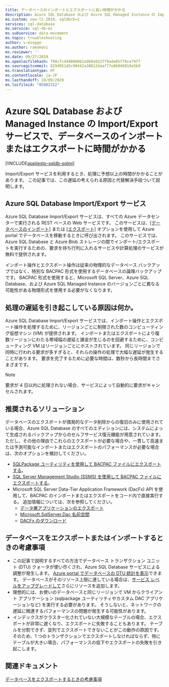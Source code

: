 ```yaml
---
title: データベースのインポートとエクスポートに長い時間がかかる
description: Azure SQL Database および Azure SQL Managed Instance の Import/Export サービスで、データベースのインポートまたはエクスポートに時間がかかる
ms.custom: seo-lt-2019, sqldbrb=1
services: sql-database
ms.service: sql-db-mi
ms.subservice: data-movement
ms.topic: troubleshooting
author: v-miegge
ms.author: ramakoni
ms.reviewer: ''
ms.date: 09/27/2019
ms.openlocfilehash: f98cfcd49806061a969a9227f9ade05f70ce79ff
ms.sourcegitcommit: 829d951d5c90442a38012daaf77e86046018e5b9
ms.translationtype: HT
ms.contentlocale: ja-JP
ms.lasthandoff: 10/09/2020
ms.locfileid: "85982312"
---
```

# <a name="azure-sql-database-and-managed-instance-importexport-service-takes-a-long-time-to-import-or-export-a-database"></a>Azure SQL Database および Managed Instance の Import/Export サービスで、データベースのインポートまたはエクスポートに時間がかかる

[!INCLUDE[appliesto-sqldb-sqlmi](../includes/appliesto-sqldb-sqlmi.md)]

Import/Export サービスを利用するとき、処理に予想以上の時間がかかることがあります。 この記事では、この遅延の考えられる原因と代替解決手段ついて説明します。

## <a name="azure-sql-database-importexport-service"></a>Azure SQL Database Import/Export サービス

Azure SQL Database Import/Export サービスは、すべての Azure データセンターで実行される REST ベースの Web サービスです。 このサービスは、[[データベースのインポート]](database-import.md#using-azure-portal) または [[エクスポート]](https://docs.microsoft.com/azure/sql-database/sql-database-export#export-to-a-bacpac-file-using-the-azure-portal) オプションを使用して Azure portal でデータベースを移動するときに呼び出されます。 このサービスでは、Azure SQL Database と Azure Blob ストレージの間でインポート/エクスポートを実行するための、要求を待ち行列に入れるサービスや計算処理のサービスが無料で提供されます。

インポート操作とエクスポート操作は従来の物理的なデータベース バックアップではなく、特別な BACPAC 形式を使用するデータベースの論理バックアップです。 BACPAC 形式を使用すると、Microsoft SQL Server、Azure SQL Database、および Azure SQL Managed Instance のバージョンごとに異なる可能性がある物理形式を使用する必要がなくなります。

## <a name="what-causes-delays-in-the-process"></a>処理の遅延を引き起こしている原因は何か。

Azure SQL Database Import/Export サービスでは、インポート操作とエクスポート操作を処理するために、リージョンごとに制限された数のコンピューティング仮想マシン (VM) が提供されます。 インポートまたはエクスポートにより複数リージョンにわたる帯域幅の遅延と課金が生じるのを回避するために、コンピューティング VM はリージョンごとにホストされています。 同じリージョンで同時に行われる要求が多すぎると、それらの操作の処理で大幅な遅延が発生することがあります。 要求を完了するために必要な時間は、数秒から長時間までさまざまです。

> [!NOTE]
> 要求が 4 日以内に処理されない場合、サービスによって自動的に要求がキャンセルされます。

## <a name="recommended-solutions"></a>推奨されるソリューション

データベースのエクスポートが偶発的なデータ削除からの復旧のみに使用されている場合、Azure SQL Database のすべてのエディションには、システムによって生成されるバックアップからのセルフサービス復元機能が用意されています。 ただし、その他の理由でこれらのエクスポートが必要な場合や、一貫して高速または予測可能なインポートまたはエクスポートのパフォーマンスが必要な場合は、次のオプションを検討してください。

* [SQLPackage ユーティリティを使用して BACPAC ファイルにエクスポートする](https://docs.microsoft.com/azure/sql-database/sql-database-export#export-to-a-bacpac-file-using-the-sqlpackage-utility)。
* [SQL Server Management Studio (SSMS) を使用して BACPAC ファイルにエクスポートする](https://docs.microsoft.com/azure/sql-database/sql-database-export#export-to-a-bacpac-file-using-sql-server-management-studio-ssms)。
* Microsoft SQL Server Data-Tier Application Framework (DacFx) API を使用して、BACPAC のインポートまたはエクスポートをコード内で直接実行する。 追加情報については、次を参照してください。
  * [データ層アプリケーションのエクスポート](https://docs.microsoft.com/sql/relational-databases/data-tier-applications/export-a-data-tier-application)
  * [Microsoft.SqlServer.Dac 名前空間](https://docs.microsoft.com/dotnet/api/microsoft.sqlserver.dac)
  * [DACFx のダウンロード](https://www.microsoft.com/download/details.aspx?id=55713)

## <a name="things-to-consider-when-you-export-or-import-a-database"></a>データベースをエクスポートまたはインポートするときの考慮事項

* この記事で説明するすべての方法でデータベース トランザクション ユニット (DTU) クォータが使い尽くされ、Azure SQL Database サービスによる調整が発生します。 [Azure portal でデータベースの DTU 統計を表示](https://docs.microsoft.com/azure/sql-database/sql-database-monitor-tune-overview#sql-database-resource-monitoring)できます。 データベースがそのリソース上限に達している場合は、[サービス レベルをアップグレードして](https://docs.microsoft.com/azure/sql-database/sql-database-scale-resources)さらにリソースを追加します。
* 理想的には、お使いのデータベースと同じリージョンで VM からクライアント アプリケーション (sqlpackage ユーティリティやカスタム DAC アプリケーションなど) を実行する必要があります。 そうしないと、ネットワークの遅延に関連するパフォーマンスの問題が発生する可能性があります。
* インデックスがクラスター化されていない大規模なテーブルの場合、エクスポートが非常に遅くなり、エクスポートに失敗することもあります。 テーブルを分割できず、並列でエクスポートできないことがこの動作の原因です。 そのため、1 つのトランザクションでエクスポートしなければならず、特にテーブルが大きい場合、パフォーマンスの低下やエクスポートの失敗を引き起こします。


## <a name="related-documents"></a>関連ドキュメント

[データベースをエクスポートするときの考慮事項](https://docs.microsoft.com/azure/sql-database/sql-database-export#considerations-when-exporting-an-azure-sql-database)
